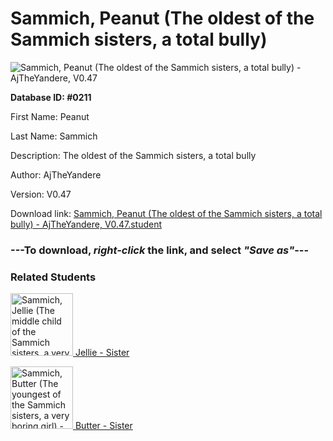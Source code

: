 # Sammich, Peanut (The oldest of the Sammich sisters, a total bully)

<img src="../../Files/Images/Sammich, Peanut (The oldest of the Sammich sisters, a total bully).png" title="Sammich, Peanut (The oldest of the Sammich sisters, a total bully) - AjTheYandere, V0.47">

**Database ID: #0211**

First Name: Peanut

Last Name: Sammich

Description: The oldest of the Sammich sisters, a total bully

Author: AjTheYandere

Version: V0.47

Download link: <a href="https://raw.githubusercontent.com/Arbiter1223/Daigaku-Gurashi-Custom-Students/master/Files/Student%20Files/Sammich%2C%20Peanut%20(The%20oldest%20of%20the%20Sammich%20sisters%2C%20a%20total%20bully)%20-%20AjTheYandere%2C%20V0.47.student">Sammich, Peanut (The oldest of the Sammich sisters, a total bully) - AjTheYandere, V0.47.student</a>

### ---**To download, _right-click_ the link, and select _"Save as"_**---

### Related Students

<a href="Sammich, Jellie (The middle child of the Sammich sisters, a very optimistic girl that likes everything).md"><img src="../../Files/Thumbs/Sammich, Jellie (The middle child of the Sammich sisters, a very optimistic girl that likes everything).png" height="100" width="100" title="Sammich, Jellie (The middle child of the Sammich sisters, a very optimistic girl that likes everything) - AjTheYandere, V0.47"></a><a href="Sammich, Jellie (The middle child of the Sammich sisters, a very optimistic girl that likes everything).md"> Jellie - Sister</a>

<a href="Sammich, Butter (The youngest of the Sammich sisters, a very boring girl).md"><img src="../../Files/Thumbs/Sammich, Butter (The youngest of the Sammich sisters, a very boring girl).png" height="100" width="100" title="Sammich, Butter (The youngest of the Sammich sisters, a very boring girl) - AjTheYandere, V0.47"></a><a href="Sammich, Butter (The youngest of the Sammich sisters, a very boring girl).md"> Butter - Sister</a>

